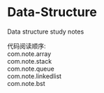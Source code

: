 # Data-Structure
Data structure study notes

代码阅读顺序:
<br>
          com.note.array<br>
          com.note.stack<br>
          com.note.queue<br>
          com.note.linkedlist<br>
          com.note.bst<br>

